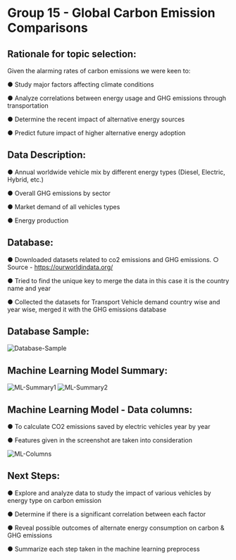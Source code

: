 # Group 15 - Global Carbon Emission Comparisons


## Rationale for topic selection: 

Given the alarming rates of carbon emissions we were keen to:

● Study major factors affecting climate conditions

● Analyze correlations between energy usage and GHG emissions through transportation

● Determine the recent impact of alternative energy sources

● Predict future impact of higher alternative energy adoption



## Data Description:

● Annual worldwide vehicle mix by different energy types
 (Diesel, Electric, Hybrid, etc.)
 
● Overall GHG emissions by sector

● Market demand of all vehicles types

● Energy production


## Database:

● Downloaded datasets related to co2 emissions and GHG emissions.
○ Source - https://ourworldindata.org/ 

● Tried to find the unique key to merge the data in this case it is the country name and year

● Collected the datasets for Transport Vehicle demand country wise and year wise, merged it with the GHG emissions database


## Database Sample:

![Database-Sample](https://user-images.githubusercontent.com/102638461/188251541-c7f0c2b6-00c3-4175-9b92-a373824ea6e9.PNG)


## Machine Learning Model Summary:

![ML-Summary1](https://user-images.githubusercontent.com/102638461/188251548-7e3da51f-b2ff-4015-989a-e305e389638f.PNG)
![ML-Summary2](https://user-images.githubusercontent.com/102638461/188251555-084fcc3e-1049-4814-a23d-807fdb98d8df.PNG)

## Machine Learning Model - Data columns:

●  To calculate CO2 emissions saved by electric vehicles year by year

● Features given in the screenshot are taken into consideration

![ML-Columns](https://user-images.githubusercontent.com/102638461/188251563-e842ef38-cde7-4543-88fe-0db0cd598d74.PNG)

## Next Steps:


● Explore and analyze data to study the impact of various
vehicles by energy type on carbon emission

● Determine if there is a significant correlation between
each factor

● Reveal possible outcomes of alternate energy
consumption on carbon & GHG emissions

● Summarize each step taken in the machine learning
preprocess
